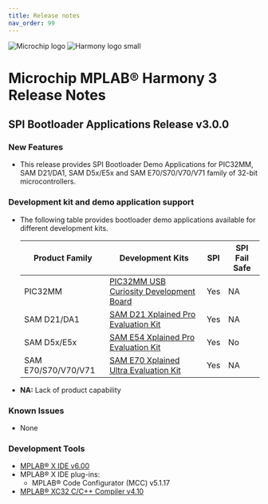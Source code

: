 ```yaml
---
title: Release notes
nav_order: 99
---
```


![Microchip logo](https://raw.githubusercontent.com/wiki/Microchip-MPLAB-Harmony/Microchip-MPLAB-Harmony.github.io/images/microchip_logo.png)
![Harmony logo small](https://raw.githubusercontent.com/wiki/Microchip-MPLAB-Harmony/Microchip-MPLAB-Harmony.github.io/images/microchip_mplab_harmony_logo_small.png)

# Microchip MPLAB® Harmony 3 Release Notes

## SPI Bootloader Applications Release v3.0.0

### New Features

- This release provides SPI Bootloader Demo Applications for PIC32MM, SAM D21/DA1, SAM D5x/E5x and SAM E70/S70/V70/V71 family of 32-bit microcontrollers.

### Development kit and demo application support
- The following table provides bootloader demo applications available for different development kits.

    | Product Family                 | Development Kits                                    | SPI             | SPI Fail Safe            |
    | ------------------------------ | --------------------------------------------------- | ---------------- | ------------------------- |   
    | PIC32MM                        | [PIC32MM USB Curiosity Development Board](https://www.microchip.com/en-us/development-tool/dm320107) | Yes | NA |   
    | SAM D21/DA1                    | [SAM D21 Xplained Pro Evaluation Kit](https://www.microchip.com/DevelopmentTools/ProductDetails.aspx?PartNO=ATSAMD21-XPRO)   | Yes              | NA                        |
    | SAM D5x/E5x                    | [SAM E54 Xplained Pro Evaluation Kit](https://www.microchip.com/developmenttools/ProductDetails/ATSAME54-XPRO)               | Yes              | No                       |
    | SAM E70/S70/V70/V71            | [SAM E70 Xplained Ultra Evaluation Kit](https://www.microchip.com/DevelopmentTools/ProductDetails.aspx?PartNO=ATSAME70-XULT)   | Yes              | NA                        |

- **NA:** Lack of product capability

### Known Issues

- None

### Development Tools

- [MPLAB® X IDE v6.00](https://www.microchip.com/mplab/mplab-x-ide)
- MPLAB® X IDE plug-ins:
  - MPLAB® Code Configurator (MCC) v5.1.17
- [MPLAB® XC32 C/C++ Compiler v4.10](https://www.microchip.com/mplab/compilers)